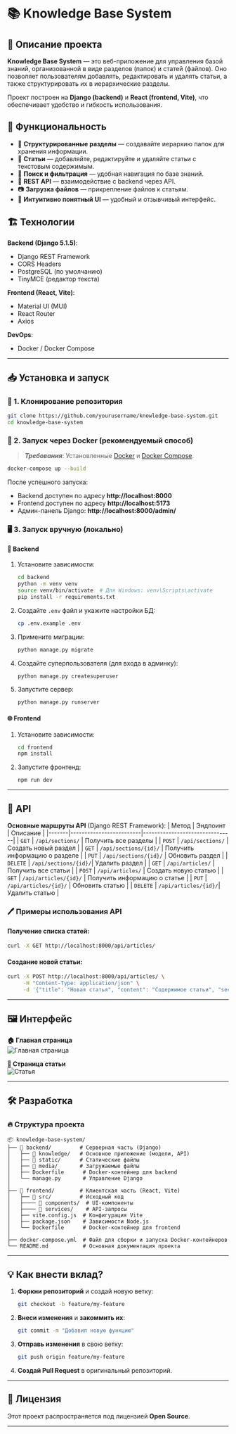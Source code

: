 # 📚 Knowledge Base System

## 📖 Описание проекта
**Knowledge Base System** — это веб-приложение для управления базой знаний, организованной в виде разделов (папок) и статей (файлов). Оно позволяет пользователям добавлять, редактировать и удалять статьи, а также структурировать их в иерархические разделы.

Проект построен на **Django (backend)** и **React (frontend, Vite)**, что обеспечивает удобство и гибкость использования.

## 🚀 Функциональность
- 📂 **Структурированные разделы** — создавайте иерархию папок для хранения информации.
- 📝 **Статьи** — добавляйте, редактируйте и удаляйте статьи с текстовым содержимым.
- 🔎 **Поиск и фильтрация** — удобная навигация по базе знаний.
- 🔄 **REST API** — взаимодействие с backend через API.
- 📷 **Загрузка файлов** — прикрепление файлов к статьям.
- 🎨 **Интуитивно понятный UI** — удобный и отзывчивый интерфейс.

## 🏗️ Технологии
**Backend (Django 5.1.5)**:
- Django REST Framework
- CORS Headers
- PostgreSQL (по умолчанию)
- TinyMCE (редактор текста)

**Frontend (React, Vite)**:
- Material UI (MUI)
- React Router
- Axios

**DevOps**:
- Docker / Docker Compose

---

## 📥 Установка и запуск

### 🔧 1. Клонирование репозитория
```bash
git clone https://github.com/yourusername/knowledge-base-system.git
cd knowledge-base-system
```

### 🐳 2. Запуск через Docker (рекомендуемый способ)
> _**Требования**_: Установленные [Docker](https://www.docker.com/) и [Docker Compose](https://docs.docker.com/compose/).

```bash
docker-compose up --build
```
После успешного запуска:
- Backend доступен по адресу **http://localhost:8000**
- Frontend доступен по адресу **http://localhost:5173**
- Админ-панель Django: **http://localhost:8000/admin/**

### 🖥 3. Запуск вручную (локально)

#### 📌 Backend
1. Установите зависимости:
   ```bash
   cd backend
   python -m venv venv
   source venv/bin/activate  # Для Windows: venv\Scripts\activate
   pip install -r requirements.txt
   ```
2. Создайте `.env` файл и укажите настройки БД:
   ```bash
   cp .env.example .env
   ```
3. Примените миграции:
   ```bash
   python manage.py migrate
   ```
4. Создайте суперпользователя (для входа в админку):
   ```bash
   python manage.py createsuperuser
   ```
5. Запустите сервер:
   ```bash
   python manage.py runserver
   ```

#### 🌐 Frontend
1. Установите зависимости:
   ```bash
   cd frontend
   npm install
   ```
2. Запустите фронтенд:
   ```bash
   npm run dev
   ```

---

## 🔗 API
**Основные маршруты API** (Django REST Framework):
| Метод | Эндпоинт                | Описание                        |
|-------|-------------------------|--------------------------------|
| `GET` | `/api/sections/`        | Получить все разделы           |
| `POST` | `/api/sections/`       | Создать новый раздел           |
| `GET` | `/api/sections/{id}/`   | Получить информацию о разделе  |
| `PUT` | `/api/sections/{id}/`   | Обновить раздел                |
| `DELETE` | `/api/sections/{id}/`| Удалить раздел                 |
| `GET` | `/api/articles/`        | Получить все статьи            |
| `POST` | `/api/articles/`       | Создать новую статью           |
| `GET` | `/api/articles/{id}/`   | Получить информацию о статье   |
| `PUT` | `/api/articles/{id}/`   | Обновить статью                |
| `DELETE` | `/api/articles/{id}/`| Удалить статью                 |

### 🖊 Примеры использования API
#### Получение списка статей:
```bash
curl -X GET http://localhost:8000/api/articles/
```

#### Создание новой статьи:
```bash
curl -X POST http://localhost:8000/api/articles/ \
     -H "Content-Type: application/json" \
     -d '{"title": "Новая статья", "content": "Содержимое статьи", "section": 1}'
```

---

## 🖼 Интерфейс

**🏠 Главная страница**  
![Главная страница](https://via.placeholder.com/800x400?text=Главная+страница)

**📄 Страница статьи**  
![Статья](https://via.placeholder.com/800x400?text=Статья)

---

## 🛠 Разработка

### 🔥 Структура проекта
```
📦 knowledge-base-system/
├── 📂 backend/         # Серверная часть (Django)
│   ├── 📂 knowledge/   # Основное приложение (модели, API)
│   ├── 📂 static/      # Статические файлы
│   ├── 📂 media/       # Загружаемые файлы
│   ├── Dockerfile      # Docker-контейнер для backend
│   └── manage.py       # Управление Django
│
├── 📂 frontend/        # Клиентская часть (React, Vite)
│   ├── 📂 src/         # Исходный код
│   ├──── 📂 components/  # UI-компоненты
│   ├──── 📂 services/    # API-запросы
│   ├── vite.config.js  # Конфигурация Vite
│   ├── package.json    # Зависимости Node.js
│   └── Dockerfile      # Docker-контейнер для frontend
│
├── docker-compose.yml  # Файл для сборки и запуска Docker-контейнеров
└── README.md           # Основная документация проекта
```

---

## 💡 Как внести вклад?
1. **Форкни репозиторий** и создай новую ветку:
   ```bash
   git checkout -b feature/my-feature
   ```
2. **Внеси изменения** и **закоммить их**:
   ```bash
   git commit -m "Добавил новую функцию"
   ```
3. **Отправь изменения** в свою ветку:
   ```bash
   git push origin feature/my-feature
   ```
4. **Создай Pull Request** в оригинальный репозиторий.

---

## 📝 Лицензия
Этот проект распространяется под лицензией **Open Source**.

---